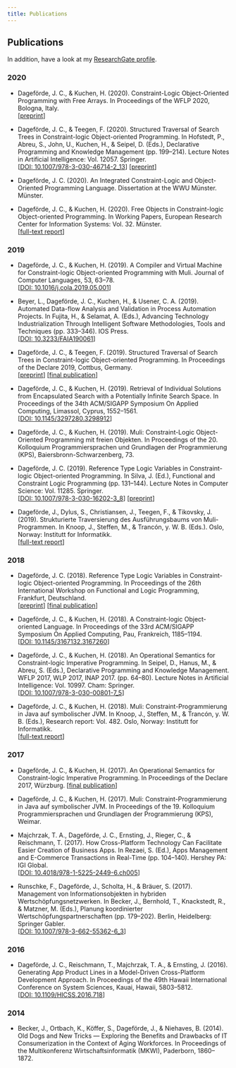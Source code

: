 ```yaml
---
title: Publications
---
```


## Publications

In addition, have a look at my [ResearchGate profile](https://www.researchgate.net/profile/Jan_Dagefoerde).

### 2020

* Dageförde, J. C., & Kuchen, H. (2020). Constraint-Logic Object-Oriented Programming with Free Arrays. In Proceedings of the WFLP 2020, Bologna, Italy.  
  \[[preprint](https://arxiv.org/abs/2008.13460)]

* Dageförde, J. C., & Teegen, F. (2020). Structured Traversal of Search Trees in Constraint-logic Object-oriented Programming. In Hofstedt, P., Abreu, S., John, U., Kuchen, H., & Seipel, D. (Eds.), Declarative Programming and Knowledge Management (pp. 199–214). Lecture Notes in Artificial Intelligence: Vol. 12057. Springer.   
  \[[DOI: 10.1007/978-3-030-46714-2_13](https://doi.org/10.1007/978-3-030-46714-2_13)] \[[preprint](https://arxiv.org/abs/1908.10264)]

* Dageförde, J. C. (2020). An Integrated Constraint-Logic and Object-Oriented Programming Language. Dissertation at the WWU Münster. Münster.

* Dageförde, J. C., & Kuchen, H. (2020). Free Objects in Constraint-logic Object-oriented Programming. In Working Papers, European Research Center for Information Systems: Vol. 32. Münster.  
  \[[full-text report](https://www.ercis.org/sites/ercis/files/structure/network/research/ercis-working-papers/ercis_wp_32.pdf)]
 


### 2019

* Dageförde, J. C., & Kuchen, H. (2019). A Compiler and Virtual Machine for Constraint-logic Object-oriented Programming with Muli. Journal of Computer Languages, 53, 63–78.  
  \[[DOI: 10.1016/j.cola.2019.05.001](https://doi.org/10.1016/j.cola.2019.05.001)]


* Beyer, L., Dageförde, J. C., Kuchen, H., & Usener, C. A. (2019). Automated Data-flow Analysis and Validation in Process Automation Projects. In Fujita, H., & Selamat, A. (Eds.), Advancing Technology Industrialization Through Intelligent Software Methodologies, Tools and Techniques (pp. 333–346). IOS Press.  
  \[[DOI: 10.3233/FAIA190061](https://doi.org/10.3233/FAIA190061)]


* Dageförde, J. C., & Teegen, F. (2019). Structured Traversal of Search Trees in Constraint-logic Object-oriented Programming. In Proceedings of the Declare 2019, Cottbus, Germany.   
   \[[preprint](https://arxiv.org/abs/1908.10264)] \[[final publication](https://doi.org/10.1007/978-3-030-46714-2_13)]

* Dageförde, J. C., & Kuchen, H. (2019). Retrieval of Individual Solutions from Encapsulated Search with a Potentially Infinite Search Space. In Proceedings of the 34th ACM/SIGAPP Symposium On Applied Computing, Limassol, Cyprus, 1552–1561.  
  \[[DOI: 10.1145/3297280.3298912](https://doi.org/10.1145/3297280.3298912)]

* Dageförde, J. C., & Kuchen, H. (2019). Muli: Constraint-Logic Object-Oriented Programming mit freien Objekten. In Proceedings of the 20. Kolloquium Programmiersprachen und Grundlagen der Programmierung (KPS), Baiersbronn-Schwarzenberg, 73.

* Dageförde, J. C. (2019). Reference Type Logic Variables in Constraint-logic Object-oriented Programming. In Silva, J. (Ed.), Functional and Constraint Logic Programming (pp. 131–144). Lecture Notes in Computer Science: Vol. 11285. Springer.  
 \[[DOI: 10.1007/978-3-030-16202-3_8](https://doi.org/10.1007/978-3-030-16202-3_8)] \[[preprint](https://arxiv.org/abs/1808.08185)] 

* Dageförde, J., Dylus, S., Christiansen, J., Teegen, F., & Tikovsky, J. (2019). Strukturierte Traversierung des Ausführungsbaums von Muli-Programmen. In Knoop, J., Steffen, M., & Trancón, y. W. B. (Eds.). Oslo, Norway: Institutt for Informatikk.  
  \[[full-text report](https://www.duo.uio.no/handle/10852/72477)]


### 2018

* Dageförde, J. C. (2018). Reference Type Logic Variables in Constraint-logic Object-oriented Programming. In Proceedings of the 26th International Workshop on Functional and Logic Programming, Frankfurt, Deutschland.  
  \[[preprint](https://arxiv.org/abs/1808.08185)] \[[final publication](https://doi.org/10.1007/978-3-030-16202-3_8)]

* Dageförde, J. C., & Kuchen, H. (2018). A Constraint-logic Object-oriented Language. In Proceedings of the 33rd ACM/SIGAPP Symposium On Applied Computing, Pau, Frankreich, 1185–1194.  
  \[[DOI: 10.1145/3167132.3167260](https://doi.org/10.1145/3167132.3167260)]

* Dageförde, J. C., & Kuchen, H. (2018). An Operational Semantics for Constraint-logic Imperative Programming. In Seipel, D., Hanus, M., & Abreu, S. (Eds.), Declarative Programming and Knowledge Management. WFLP 2017, WLP 2017, INAP 2017. (pp. 64–80). Lecture Notes in Artificial Intelligence: Vol. 10997. Cham: Springer.  
  \[[DOI: 10.1007/978-3-030-00801-7_5](https://doi.org/10.1007/978-3-030-00801-7_5)]

* Dageförde, J. C., & Kuchen, H. (2018). Muli: Constraint-Programmierung in Java auf symbolischer JVM. In Knoop, J., Steffen, M., & Trancón, y. W. B. (Eds.), Research report: Vol. 482. Oslo, Norway: Institutt for Informatikk.  
  \[[full-text report](http://urn.nb.no/URN:NBN:no-65294)]

### 2017

* Dageförde, J. C., & Kuchen, H. (2017). An Operational Semantics for Constraint-logic Imperative Programming. In Proceedings of the Declare 2017, Würzburg.
  \[[final publication](https://doi.org/10.1007/978-3-030-00801-7_5)]

* Dageförde, J. C., & Kuchen, H. (2017). Muli: Constraint-Programmierung in Java auf symbolischer JVM. In Proceedings of the 19. Kolloquium Programmiersprachen und Grundlagen der Programmierung (KPS), Weimar.

* Majchrzak, T. A., Dageförde, J. C., Ernsting, J., Rieger, C., & Reischmann, T. (2017). How Cross-Platform Technology Can Facilitate Easier Creation of Business Apps. In Rezaei, S. (Ed.), Apps Management and E-Commerce Transactions in Real-Time (pp. 104–140). Hershey PA: IGI Global.  
  \[[DOI: 10.4018/978-1-5225-2449-6.ch005](https://doi.org/10.4018/978-1-5225-2449-6.ch005)]

* Runschke, F., Dageförde, J., Scholta, H., & Bräuer, S. (2017). Management von Informationsobjekten in hybriden Wertschöpfungsnetzwerken. In Becker, J., Bernhold, T., Knackstedt, R., & Matzner, M. (Eds.), Planung koordinierter Wertschöpfungspartnerschaften (pp. 179–202). Berlin, Heidelberg: Springer Gabler.  
  \[[DOI: 10.1007/978-3-662-55362-6_3](https://doi.org/10.1007/978-3-662-55362-6_3)]

### 2016


* Dageförde, J. C., Reischmann, T., Majchrzak, T. A., & Ernsting, J. (2016). Generating App Product Lines in a Model-Driven Cross-Platform Development Approach. In Proceedings of the 49th Hawaii International Conference on System Sciences, Kauai, Hawaii, 5803–5812.  
   \[[DOI: 10.1109/HICSS.2016.718](https://doi.org/10.1109/HICSS.2016.718)]


### 2014

* Becker, J., Ortbach, K., Köffer, S., Dageförde, J., & Niehaves, B. (2014). Old Dogs and New Tricks — Exploring the Benefits and Drawbacks of IT Consumerization in the Context of Aging Workforces. In Proceedings of the Multikonferenz Wirtschaftsinformatik (MKWI), Paderborn, 1860–1872.

